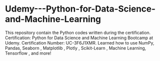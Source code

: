 # Udemy---Python-for-Data-Science-and-Machine-Learning
This repository contain the Python codes written during the certification. Certification: Python for Data Science and Machine Learning Bootcamp at Udemy. Certification Number: UC-3F6J1XMR. Learned how to use NumPy, Pandas, Seaborn , Matplotlib , Plotly , Scikit-Learn , Machine Learning, Tensorflow , and more!
